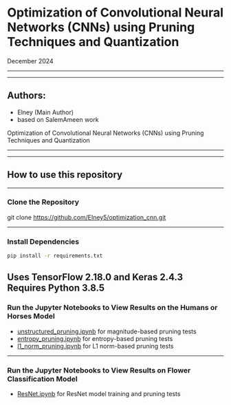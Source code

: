# Optimization of Convolutional Neural Networks (CNNs) using Pruning Techniques and Quantization
December 2024

---

---
## Authors: 
- Elney (Main Author)
- based on SalemAmeen work



Optimization of Convolutional Neural Networks (CNNs) using Pruning Techniques and Quantization

---

---

## How to use this repository

---

### Clone the Repository
git clone https://github.com/Elney5/optimization_cnn.git

---
### Install Dependencies
```bash
pip install -r requirements.txt
```
Uses TensorFlow 2.18.0 and Keras 2.4.3
Requires Python 3.8.5
---
### Run the Jupyter Notebooks to View Results on the Humans or Horses Model
- [unstructured_pruning.ipynb](unstructured_pruning.ipynb) for magnitude-based pruning tests  
- [entropy_pruning.ipynb](entropy_pruning.ipynb) for entropy-based pruning tests  
- [l1_norm_pruning.ipynb](l1_norm_pruning.ipynb) for L1 norm-based pruning tests  
---
### Run the Jupyter Notebooks to View Results on Flower Classification Model
- [ResNet.ipynb](ResNet.ipynb) for ResNet model training and pruning tests


